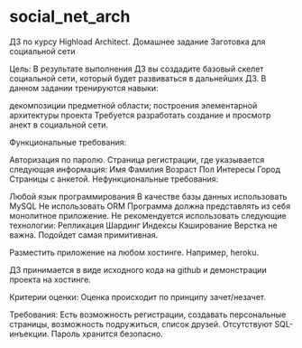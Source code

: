 # social_net_arch
ДЗ по курсу Highload Architect. 
Домашнее задание
Заготовка для социальной сети

Цель:
В результате выполнения ДЗ вы создадите базовый скелет социальной сети, который будет развиваться в дальнейших ДЗ.
В данном задании тренируются навыки:

декомпозиции предметной области;
построения элементарной архитектуры проекта
Требуется разработать создание и просмотр анект в социальной сети.

Функциональные требования:

Авторизация по паролю.
Страница регистрации, где указывается следующая информация:
Имя
Фамилия
Возраст
Пол
Интересы
Город
Страницы с анкетой.
Нефункциональные требования:

Любой язык программирования
В качестве базы данных использовать MySQL
Не использовать ORM
Программа должна представлять из себя монолитное приложение.
Не рекомендуется использовать следующие технологии:
Репликация
Шардинг
Индексы
Кэширование
Верстка не важна. Подойдет самая примитивная.

Разместить приложение на любом хостинге. Например, heroku.

ДЗ принимается в виде исходного кода на github и демонстрации проекта на хостинге.

Критерии оценки:
Оценка происходит по принципу зачет/незачет.

Требования:
Есть возможность регистрации, создавать персональные страницы, возможность подружиться, список друзей.
Отсутствуют SQL-инъекции.
Пароль хранится безопасно.
